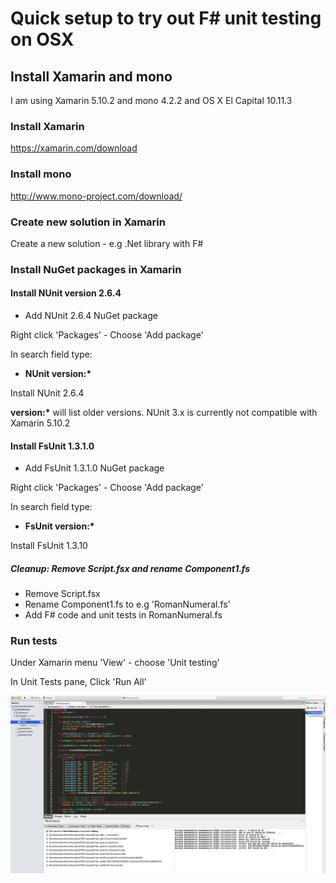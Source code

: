 
# Quick setup to try out F# unit testing on OSX

## Install Xamarin and mono

I am using Xamarin 5.10.2 and mono 4.2.2 and OS X El Capital 10.11.3

### Install Xamarin

  https://xamarin.com/download

### Install mono

  http://www.mono-project.com/download/


### Create new solution in Xamarin

Create a new solution - e.g .Net library with F#

### Install NuGet packages in Xamarin

#### Install NUnit version 2.6.4

* Add NUnit 2.6.4 NuGet package

Right click 'Packages' - Choose 'Add package' 

In search field type: 

* __NUnit version:*__ 

Install NUnit 2.6.4 

__version:*__ will list older versions. NUnit 3.x is currently not compatible with Xamarin 5.10.2

#### Install FsUnit 1.3.1.0

* Add FsUnit 1.3.1.0 NuGet package

Right click 'Packages' - Choose 'Add package' 

In search field type: 

* __FsUnit version:*__ 

Install FsUnit 1.3.10

##### Cleanup: Remove Script.fsx and rename Component1.fs

* Remove Script.fsx
* Rename Component1.fs to e.g 'RomanNumeral.fs'
* Add F# code and unit tests in RomanNumeral.fs

### Run tests

Under Xamarin menu 'View' - choose 'Unit testing'

In Unit Tests pane, Click 'Run All'

![Running F# Unit Tests](https://github.com/NorSoulx/fsharp_unit_testing/blob/master/images/fsharp.unit.test.001.png)
